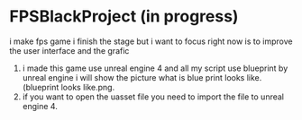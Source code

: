 # FPSBlackProject (in progress)
 i make fps game i finish the stage but i want to focus right now is to improve the user interface and the grafic
1. i made this game use unreal engine 4 and all my script use blueprint by unreal engine i will show the picture what is blue print looks like. (blueprint looks like.png.
2. if you want to open the uasset file you need to import the file to unreal engine 4.
